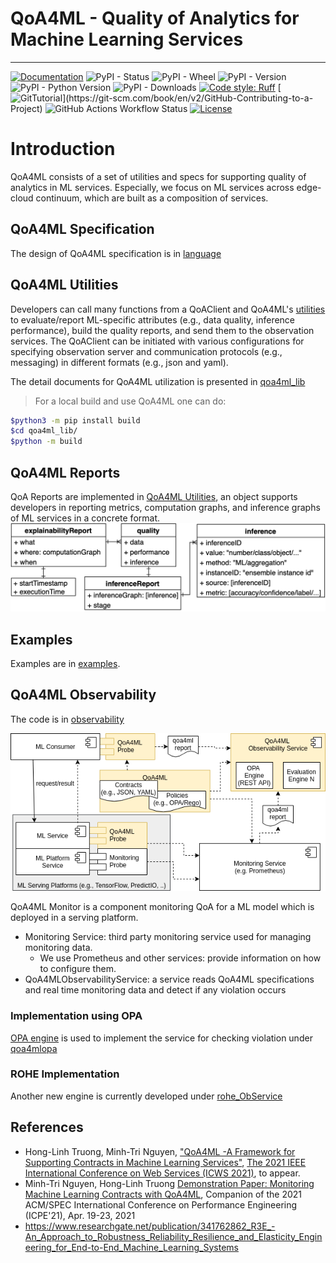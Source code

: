# QoA4ML - Quality of Analytics for Machine Learning Services

---

[![Documentation](https://img.shields.io/badge/Documentation-gray?logo=materialformkdocs)](https://rdsea.github.io/QoA4ML/)
![PyPI - Status](https://img.shields.io/pypi/status/qoa4ml)
![PyPI - Wheel](https://img.shields.io/pypi/wheel/qoa4ml)
![PyPI - Version](https://img.shields.io/pypi/v/qoa4ml)
![PyPI - Python Version](https://img.shields.io/pypi/pyversions/qoa4ml)
![PyPI - Downloads](https://img.shields.io/pypi/dm/qoa4ml)
[![Code style: Ruff](https://img.shields.io/endpoint?url=https://raw.githubusercontent.com/astral-sh/ruff/main/assets/badge/format.json)](https://github.com/astral-sh/ruff)
[![GitTutorial](https://img.shields.io/badge/PR-Welcome-%23FF8300.svg?)](https://git-scm.com/book/en/v2/GitHub-Contributing-to-a-Project)
![GitHub Actions Workflow Status](https://img.shields.io/github/actions/workflow/status/rdsea/qoa4ml/python-ci.yml?logo=github&label=Github%20Actions)
[![License](https://img.shields.io/badge/License-Apache_2.0-blue.svg)](https://opensource.org/licenses/Apache-2.0)

# Introduction

QoA4ML consists of a set of utilities and specs for supporting quality of analytics in ML services. Especially, we focus on ML services across edge-cloud continuum, which are built as a composition of services.

## QoA4ML Specification

The design of QoA4ML specification is in [language](language/)

## QoA4ML Utilities

Developers can call many functions from a QoAClient and QoA4ML's [utilities](qoa4ml_lib/utils.py) to evaluate/report ML-specific attributes (e.g., data quality, inference performance), build the quality reports, and send them to the observation services.
The QoAClient can be initiated with various configurations for specifying observation server and communication protocols (e.g., messaging) in different formats (e.g., json and yaml).

The detail documents for QoA4ML utilization is presented in [qoa4ml_lib](qoa4ml_lib/)

> For a local build and use QoA4ML one can do:

```bash
$python3 -m pip install build
$cd qoa4ml_lib/
$python -m build
```

## QoA4ML Reports

QoA Reports are implemented in [QoA4ML Utilities](qoa4ml_lib/qoa4ml/), an object supports developers in reporting metrics, computation graphs, and inference graphs of ML services in a concrete format.
![Report schema](img/inf_report.png)

## Examples

Examples are in [examples](example/).

## QoA4ML Observability

The code is in [observability](observability/)

![The overall architecture of the Observability Service](img/qoa4mlos-overview.png)

QoA4ML Monitor is a component monitoring QoA for a ML model which is deployed in a serving platform.

- Monitoring Service: third party monitoring service used for managing monitoring data.
  - We use Prometheus and other services: provide information on how to configure them.
- QoA4MLObservabilityService: a service reads QoA4ML specifications and real time monitoring data and detect if any violation occurs

### Implementation using OPA

[OPA engine](https://www.openpolicyagent.org/docs/latest/#running-opa) is used to implement the service for checking violation under [qoa4mlopa](observability/qoa4mlopa/)

### ROHE Implementation

Another new engine is currently developed under [rohe_ObService](observability/rohe_ObService/)

## References

- Hong-Linh Truong, Minh-Tri Nguyen, ["QoA4ML -A Framework for Supporting Contracts in Machine Learning Services"](https://research.aalto.fi/files/65786264/main.pdf), [The 2021 IEEE International Conference on Web Services (ICWS 2021)](https://conferences.computer.org/icws/2021/), to appear.
- Minh-Tri Nguyen, Hong-Linh Truong [Demonstration Paper: Monitoring Machine Learning Contracts with QoA4ML](https://research.aalto.fi/files/56621517/main.pdf), Companion of the 2021 ACM/SPEC International Conference on Performance Engineering (ICPE'21), Apr. 19-23, 2021
- https://www.researchgate.net/publication/341762862_R3E_-An_Approach_to_Robustness_Reliability_Resilience_and_Elasticity_Engineering_for_End-to-End_Machine_Learning_Systems
